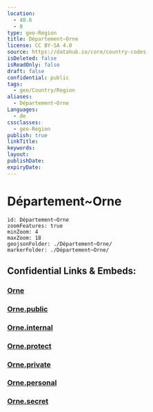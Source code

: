 ```yaml
---
location:
  - 48.6
  - 0
type: geo-Region
title: Département~Orne
license: CC BY-SA 4.0
source: https://datahub.io/core/country-codes
isDeleted: false
isReadOnly: false
draft: false
confidential: public
tags:
  - geo/Country/Region
aliases:
  - Département~Orne
Languages:
  - de
cssclasses:
  - geo-Region
publish: true
linkTitle:
keywords:
layout:
publishDate:
expiryDate:
---
```


# Département~Orne

```leaflet
id: Département~Orne
zoomFeatures: true 
minZoom: 4 
maxZoom: 18
geojsonFolder: ./Département~Orne/
markerFolder: ./Département~Orne/
```


## Confidential Links & Embeds: 

### [Orne](/_Standards/Earth/Continent/Europe/Europe~West/France/regions~France/Normandie/departments~Normandie/Orne.md) 

### [Orne.public](/_public/Earth/Continent/Europe/Europe~West/France/regions~France/Normandie/departments~Normandie/Orne.public.md) 

### [Orne.internal](/_internal/Earth/Continent/Europe/Europe~West/France/regions~France/Normandie/departments~Normandie/Orne.internal.md) 

### [Orne.protect](/_protect/Earth/Continent/Europe/Europe~West/France/regions~France/Normandie/departments~Normandie/Orne.protect.md) 

### [Orne.private](/_private/Earth/Continent/Europe/Europe~West/France/regions~France/Normandie/departments~Normandie/Orne.private.md) 

### [Orne.personal](/_personal/Earth/Continent/Europe/Europe~West/France/regions~France/Normandie/departments~Normandie/Orne.personal.md) 

### [Orne.secret](/_secret/Earth/Continent/Europe/Europe~West/France/regions~France/Normandie/departments~Normandie/Orne.secret.md)

